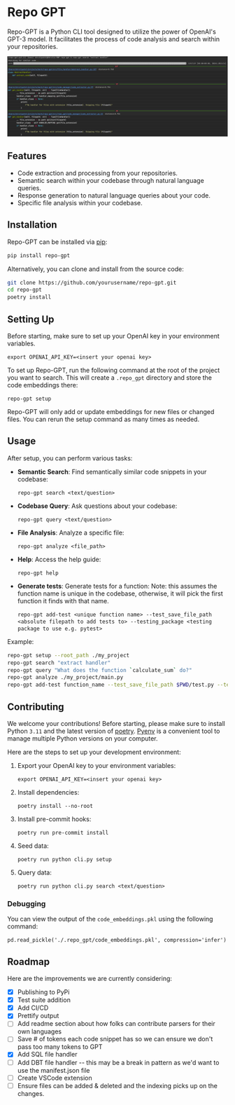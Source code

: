 # Repo GPT

Repo-GPT is a Python CLI tool designed to utilize the power of OpenAI's GPT-3 model. It facilitates the process of code analysis and search within your repositories.

![Repo-GPT in action](./imgs/example_output.png)

## Features

- Code extraction and processing from your repositories.
- Semantic search within your codebase through natural language queries.
- Response generation to natural language queries about your code.
- Specific file analysis within your codebase.

## Installation

Repo-GPT can be installed via [pip](https://pip.pypa.io/en/stable/):

```bash
pip install repo-gpt
```

Alternatively, you can clone and install from the source code:

```bash
git clone https://github.com/yourusername/repo-gpt.git
cd repo-gpt
poetry install
```

## Setting Up

Before starting, make sure to set up your OpenAI key in your environment variables.

```shell
export OPENAI_API_KEY=<insert your openai key>
```

To set up Repo-GPT, run the following command at the root of the project you want to search. This will create a `.repo_gpt` directory and store the code embeddings there:

```shell
repo-gpt setup
```

Repo-GPT will only add or update embeddings for new files or changed files. You can rerun the setup command as many times as needed.

## Usage

After setup, you can perform various tasks:

- **Semantic Search**: Find semantically similar code snippets in your codebase:

  ```shell
  repo-gpt search <text/question>
  ```

- **Codebase Query**: Ask questions about your codebase:

  ```shell
  repo-gpt query <text/question>
  ```

- **File Analysis**: Analyze a specific file:

  ```shell
  repo-gpt analyze <file_path>
  ```

- **Help**: Access the help guide:

  ```shell
  repo-gpt help
  ```

- **Generate tests**: Generate tests for a function:
Note: this assumes the function name is unique in the codebase, otherwise, it will pick the first function it finds with that name.

   ```shell
   repo-gpt add-test <unique function name> --test_save_file_path <absolute filepath to add tests to> --testing_package <testing package to use e.g. pytest>
   ```

Example:

```bash
repo-gpt setup --root_path ./my_project
repo-gpt search "extract handler"
repo-gpt query "What does the function `calculate_sum` do?"
repo-gpt analyze ./my_project/main.py
repo-gpt add-test function_name --test_save_file_path $PWD/test.py --testing_package pytest
```

## Contributing

We welcome your contributions! Before starting, please make sure to install Python `3.11` and the latest version of [poetry](https://python-poetry.org/docs/#installing-with-pipx). [Pyenv](https://github.com/pyenv/pyenv) is a convenient tool to manage multiple Python versions on your computer.

Here are the steps to set up your development environment:

1. Export your OpenAI key to your environment variables:

   ```shell
   export OPENAI_API_KEY=<insert your openai key>
   ```

2. Install dependencies:

   ```shell
   poetry install --no-root
   ```

3. Install pre-commit hooks:

   ```shell
   poetry run pre-commit install
   ```

4. Seed data:

   ```shell
   poetry run python cli.py setup
   ```

5. Query data:

   ```shell
   poetry run python cli.py search <text/question>
   ```

### Debugging

You can view the output of the `code_embeddings.pkl` using the following command:

```shell
pd.read_pickle('./.repo_gpt/code_embeddings.pkl', compression='infer')
```

## Roadmap

Here are the improvements we are currently considering:

- [X] Publishing to PyPi
- [X] Test suite addition
- [X] Add CI/CD
- [X] Prettify output
- [ ] Add readme section about how folks can contribute parsers for their own languages
- [ ] Save # of tokens each code snippet has so we can ensure we don't pass too many tokens to GPT
- [X] Add SQL file handler
- [ ] Add DBT file handler -- this may be a break in pattern as we'd want to use the manifest.json file
- [ ] Create VSCode extension
- [ ] Ensure files can be added & deleted and the indexing picks up on the changes.

